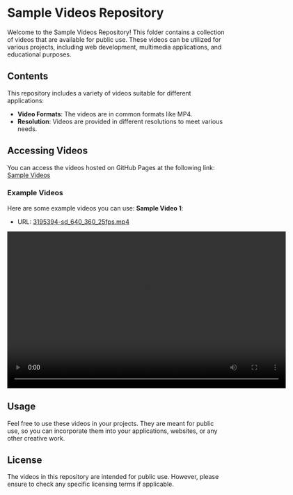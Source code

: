 # Sample Videos Repository
Welcome to the Sample Videos Repository! This folder contains a collection of videos that are available for public use. These videos can be utilized for various projects, including web development, multimedia applications, and educational purposes.

## Contents
This repository includes a variety of videos suitable for different applications:
- **Video Formats**: The videos are in common formats like MP4.
- **Resolution**: Videos are provided in different resolutions to meet various needs.

## Accessing Videos
You can access the videos hosted on GitHub Pages at the following link:
[Sample Videos](https://codewithnitiksh.github.io/sample-data/videos/)

### Example Videos
Here are some example videos you can use:
**Sample Video 1**: 
- URL: [3195394-sd_640_360_25fps.mp4](https://codewithnitiksh.github.io/sample-data/videos/3195394-sd_640_360_25fps.mp4)
<video width="640" height="360" controls>
  <source src="https://codewithnitiksh.github.io/sample-data/videos/3195394-sd_640_360_25fps.mp4" type="video/mp4">
  Your browser does not support the video tag.
</video>

## Usage
Feel free to use these videos in your projects. They are meant for public use, so you can incorporate them into your applications, websites, or any other creative work.

## License
The videos in this repository are intended for public use. However, please ensure to check any specific licensing terms if applicable.
